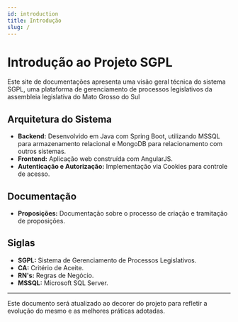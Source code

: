 ```yaml
---
id: introduction
title: Introdução
slug: /
---
```


# Introdução ao Projeto SGPL

Este site de documentações apresenta uma visão geral técnica do sistema SGPL, uma plataforma de gerenciamento de processos legislativos da assembleia legislativa do Mato Grosso do Sul

## Arquitetura do Sistema

- **Backend:** Desenvolvido em Java com Spring Boot, utilizando MSSQL para armazenamento relacional e MongoDB para relacionamento com outros sistemas.
- **Frontend:** Aplicação web construída com AngularJS.
- **Autenticação e Autorização:** Implementação via Cookies para controle de acesso.

## Documentação

- **Proposições:** Documentação sobre o processo de criação e tramitação de proposições.

## Siglas

- **SGPL:** Sistema de Gerenciamento de Processos Legislativos.
- **CA:** Critério de Aceite.
- **RN's:** Regras de Negócio.
- **MSSQL:** Microsoft SQL Server.

---

Este documento será atualizado ao decorer do projeto para refletir a evolução do mesmo e as melhores práticas adotadas.
